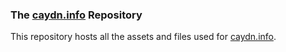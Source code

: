 ### The [caydn.info](https://caydn.info) Repository
This repository hosts all the assets and files used for [caydn.info](https://caydn.info).
